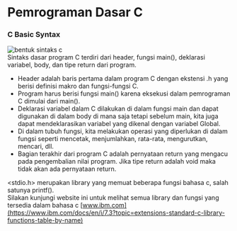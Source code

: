 # Pemrograman Dasar C
### C Basic Syntax
![bentuk sintaks c](https://media.geeksforgeeks.org/wp-content/uploads/20221219163357/Structure-of-C-Program.png)  
Sintaks dasar program C terdiri dari header, fungsi main(), deklarasi variabel, body, dan tipe return dari program.

* Header adalah baris pertama dalam program C dengan ekstensi .h yang berisi definisi makro dan fungsi-fungsi C. 
* Program harus berisi fungsi main() karena eksekusi dalam pemrograman C dimulai dari main().
* Deklarasi variabel dalam C dilakukan di dalam fungsi main dan dapat digunakan di dalam body di mana saja tetapi sebelum main, kita juga dapat mendeklarasikan variabel yang dikenal dengan variabel Global. 
* Di dalam tubuh fungsi, kita melakukan operasi yang diperlukan di dalam fungsi seperti mencetak, menjumlahkan, rata-rata, mengurutkan, mencari, dll.
* Bagian terakhir dari program C adalah pernyataan return yang mengacu pada pengembalian nilai program. Jika tipe return adalah void maka tidak akan ada pernyataan return.



<stdio.h> merupakan library yang memuat beberapa fungsi bahasa c, salah satunya printf().  
Silakan kunjungi website ini untuk melihat semua library dan fungsi yang tersedia dalam bahasa c [www.ibm.com](https://www.ibm.com/docs/en/i/7.3?topic=extensions-standard-c-library-functions-table-by-name)
